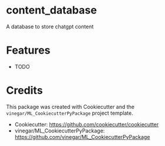 # content_database


A database to store chatgpt content



# Features

* TODO

# Credits

This package was created with Cookiecutter and the `vinegar/ML_CookiecutterPyPackage` project template.

* Cookiecutter: https://github.com/cookiecutter/cookiecutter
* vinegar/ML_CookiecutterPyPackage: https://github.com/vinegar/ML_CookiecutterPyPackage
